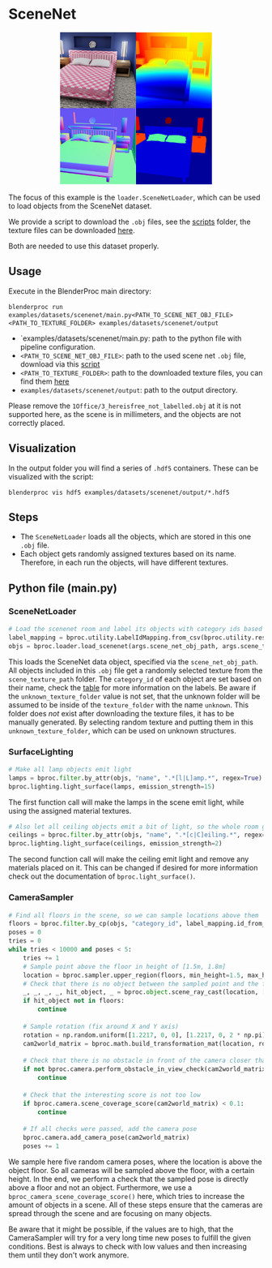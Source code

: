 # SceneNet 

<p align="center">
<img src="../../../images/scenenet_rendering.jpg" alt="Front readme image" width=300>
</p>

The focus of this example is the `loader.SceneNetLoader`, which can be used to load objects from the SceneNet dataset.

We provide a script to download the `.obj` files, see the [scripts](../../scripts/) folder, the texture files can be downloaded [here](https://drive.google.com/file/d/0B_CLZMBI0zcuQ3ZMVnp1RUkyOFk/view?usp=sharing&resourcekey=0-w8JN2r3WQ48eZltxQ-fSwA).

Both are needed to use this dataset properly.

## Usage

Execute in the BlenderProc main directory:

```
blenderproc run examples/datasets/scenenet/main.py<PATH_TO_SCENE_NET_OBJ_FILE> <PATH_TO_TEXTURE_FOLDER> examples/datasets/scenenet/output
``` 

* `examples/datasets/scenenet/main.py: path to the python file with pipeline configuration.
* `<PATH_TO_SCENE_NET_OBJ_FILE>`: path to the used scene net `.obj` file, download via this [script](../../scripts/download_scenenet.py)
* `<PATH_TO_TEXTURE_FOLDER>`: path to the downloaded texture files, you can find them [here](http://tinyurl.com/zpc9ppb)
* `examples/datasets/scenenet/output`: path to the output directory.

Please remove the `1Office/3_hereisfree_not_labelled.obj` at it is not supported here, as the scene is in millimeters, and the objects are not correctly placed.

## Visualization

In the output folder you will find a series of `.hdf5` containers. These can be visualized with the script:

```
blenderproc vis hdf5 examples/datasets/scenenet/output/*.hdf5
``` 

## Steps

* The `SceneNetLoader` loads all the objects, which are stored in this one `.obj` file. 
* Each object gets randomly assigned textures based on its name. Therefore, in each run the objects, will have different textures.
 
## Python file (main.py)

### SceneNetLoader 

```python
# Load the scenenet room and label its objects with category ids based on the nyu mapping
label_mapping = bproc.utility.LabelIdMapping.from_csv(bproc.utility.resolve_resource(os.path.join('id_mappings', 'nyu_idset.csv')))
objs = bproc.loader.load_scenenet(args.scene_net_obj_path, args.scene_texture_path, label_mapping)
```

This loads the SceneNet data object, specified via the `scene_net_obj_path`. 
All objects included in this `.obj` file get a randomly selected texture from the `scene_texture_path` folder.
The `category_id` of each object are set based on their name, check the [table](../../resources/id_mappings/nyu_idset.csv) for more information on the labels.
Be aware if the `unknown_texture_folder` value is not set, that the unknown folder will be assumed to be inside of the `texture_folder` with the name `unknown`.
This folder does *not* exist after downloading the texture files, it has to be manually generated. 
By selecting random texture and putting them in this `unknown_texture_folder`, which can be used on unknown structures.

### SurfaceLighting

```python
# Make all lamp objects emit light
lamps = bproc.filter.by_attr(objs, "name", ".*[l|L]amp.*", regex=True)
bproc.lighting.light_surface(lamps, emission_strength=15)
```

The first function call will make the lamps in the scene emit light, while using the assigned material textures. 

```python
# Also let all ceiling objects emit a bit of light, so the whole room gets more bright
ceilings = bproc.filter.by_attr(objs, "name", ".*[c|C]eiling.*", regex=True)
bproc.lighting.light_surface(ceilings, emission_strength=2)
```

The second function call will make the ceiling emit light and remove any materials placed on it.
This can be changed if desired for more information check out the documentation of `bproc.light_surface()`.

### CameraSampler

```python
# Find all floors in the scene, so we can sample locations above them
floors = bproc.filter.by_cp(objs, "category_id", label_mapping.id_from_label("floor"))
poses = 0
tries = 0
while tries < 10000 and poses < 5:
    tries += 1
    # Sample point above the floor in height of [1.5m, 1.8m]
    location = bproc.sampler.upper_region(floors, min_height=1.5, max_height=1.8)
    # Check that there is no object between the sampled point and the floor
    _, _, _, _, hit_object, _ = bproc.object.scene_ray_cast(location, [0, 0, -1])
    if hit_object not in floors:
        continue

    # Sample rotation (fix around X and Y axis)
    rotation = np.random.uniform([1.2217, 0, 0], [1.2217, 0, 2 * np.pi])
    cam2world_matrix = bproc.math.build_transformation_mat(location, rotation)

    # Check that there is no obstacle in front of the camera closer than 1m
    if not bproc.camera.perform_obstacle_in_view_check(cam2world_matrix, {"min": 1.0}, bvh_tree):
        continue

    # Check that the interesting score is not too low
    if bproc.camera.scene_coverage_score(cam2world_matrix) < 0.1:
        continue

    # If all checks were passed, add the camera pose
    bproc.camera.add_camera_pose(cam2world_matrix)
    poses += 1
```

We sample here five random camera poses, where the location is above the object floor.
So all cameras will be sampled above the floor, with a certain height.
In the end, we perform a check that the sampled pose is directly above a floor and not an object.
Furthermore, we use a `bproc_camera_scene_coverage_score()` here, which tries to increase the amount of objects in a scene. 
All of these steps ensure that the cameras are spread through the scene and are focusing on many objects.

Be aware that it might be possible, if the values are to high, that the CameraSampler will try for a very long time new poses to fulfill the given conditions.
Best is always to check with low values and then increasing them until they don't work anymore.
